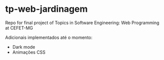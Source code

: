 # tp-web-jardinagem
Repo for final project of Topics in Software Engineering: Web Programming at CEFET-MG

Adicionais implementados até o momento:

* Dark mode
* Animações CSS

